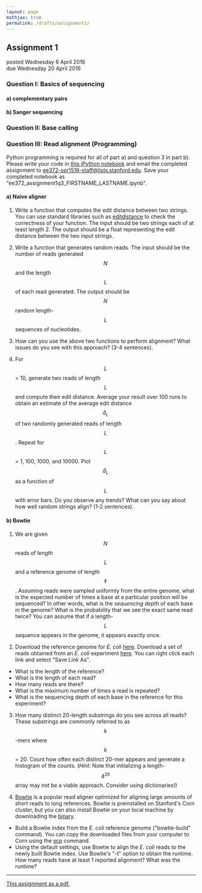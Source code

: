 ```yaml
---
layout: page
mathjax: true
permalink: /drafts/assignment1/
---
```

## Assignment 1

posted Wednesday 6 April 2016  
due Wednesday 20 April 2016

### Question I: Basics of sequencing

#### a) complementary pairs

#### b) Sanger sequencing

### Question II: Base calling

### Question III: Read alignment (Programming)

Python programming is required for all of part a) and question 3 in part b). Please write your code in [this iPython notebook](/assets/assignment1/ee372_assignment1q3.ipynb) and email the completed assignment to ee372-spr1516-staff@lists.stanford.edu. Save your completed notebook as "ee372_assignment1q3_FIRSTNAME_LASTNAME.ipynb".

#### a) Naive aligner

1. Write a function that computes the edit distance between two strings. You can use standard libraries such as [editdistance](https://pypi.python.org/pypi/editdistance) to check the correctness of your function. The input should be two strings each of at least length 2. The output should be a float representing the edit distance between the two input strings.

2. Write a function that generates random reads. The input should be the number of reads generated $$N$$ and the length $$L$$ of each read generated. The output should be $$N$$ random length-$$L$$ sequences of nucleotides.

3. How can you use the above two functions to perform alignment? What issues do you see with this approach? (3-4 sentences).

4. For $$L$$ = 10, generate two reads of length $$L$$ and compute their edit distance. Average your result over 100 runs to obtain an estimate of the average edit distance $$\hat{d}_L$$ of two randomly generated reads of length $$L$$. Repeat for $$L$$ = 1, 100, 1000, and 10000. Plot $$\hat{d}_L$$ as a function of $$L$$ with error bars. Do you observe any trends? What can you say about how well random strings align? (1-2 sentences).

#### b) Bowtie

1. We are given $$N$$ reads of length $$L$$ and a reference genome of length $$\ell$$. Assuming reads were sampled uniformly from the entire genome, what is the expected number of times a base at a particular position will be sequenced? In other words, what is the _sequencing depth_ of each base in the genome? What is the probability that we see the exact same read twice? You can assume that if a length-$$L$$ sequence appears in the genome, it appears exactly once.

2. Download the reference genome for _E. coli_ [here](http://portal.nersc.gov/dna/microbial/assembly/uploads/dtse/Mock-Community/E.coli_K12_ATCC_700926.fasta). Download a set of reads obtained from an _E. coli_ experiment [here](http://portal.nersc.gov/dna/microbial/assembly/uploads/dtse/Mock-Community/e.coli_k12_atcc_700926.fastq.gz). You can right click each link and select "Save Link As".
- What is the length of the reference?
- What is the length of each read?
- How many reads are there?
- What is the maximum number of times a read is repeated?
- What is the sequencing depth of each base in the reference for this experiment?

3. How many distinct 20-length substrings do you see across all reads? These substrings are commonly referred to as $$k$$-mers where $$k$$ = 20. Count how often each distinct 20-mer appears and generate a histogram of the counts. (_Hint_: Note that initializing a length-$$4^{20}$$ array may not be a viable approach. Consider using dictionaries!)

4. [Bowtie](http://bowtie-bio.sourceforge.net/manual.shtml) is a popular read aligner optimized for aligning large amounts of short reads to long references. Bowtie is preinstalled on Stanford's Corn cluster, but you can also install Bowtie on your local machine by downloading the [binary](https://sourceforge.net/projects/bowtie-bio/files/bowtie/).
- Build a Bowtie index from the _E. coli_ reference genome ("bowtie-build" command). You can copy the downloaded files from your computer to Corn using the [scp](http://www.hypexr.org/linux_scp_help.php) command.
- Using the default settings, use Bowtie to align the _E. coli_ reads to the newly built Bowtie index. Use Bowtie's "-t" option to obtain the runtime. How many reads have at least 1 reported alignment? What was the runtime?


---

[This assignment as a pdf.](/assets/assignments/assignment1.pdf)
